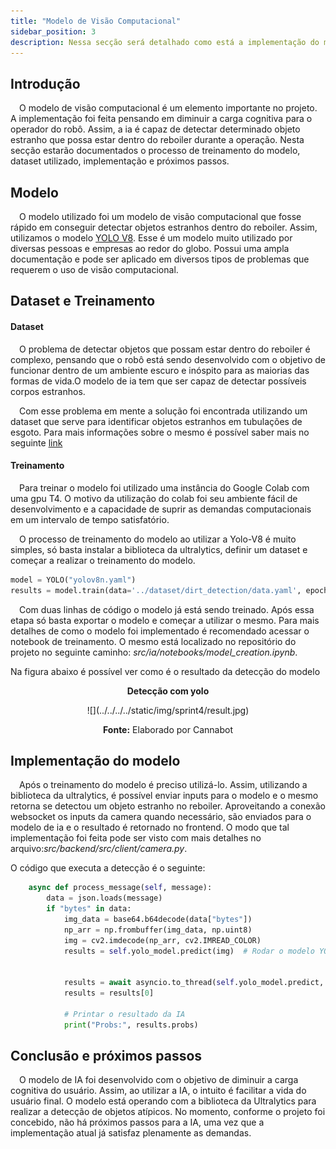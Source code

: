 ```yaml
---
title: "Modelo de Visão Computacional"
sidebar_position: 3
description: Nessa secção será detalhado como está a implementação do modelo de machine learning utilizando visão computacional.
---
```


## Introdução

&emsp;O modelo de visão computacional é um elemento importante no projeto. A implementação foi feita pensando em diminuir a carga cognitiva para o operador do robô. Assim, a ia é capaz de detectar determinado objeto estranho que possa estar dentro do reboiler durante a operação. Nesta secção estarão documentados o processo de treinamento do modelo, dataset utilizado, implementação e próximos passos.

## Modelo
&emsp;O modelo utilizado foi um modelo de visão computacional que fosse rápido em conseguir detectar objetos estranhos dentro do reboiler. Assim, utilizamos o modelo [YOLO V8](https://github.com/ultralytics/ultralytics). Esse é um modelo muito utilizado por diversas pessoas e empresas ao redor do globo. Possui uma ampla documentação e pode ser aplicado em diversos tipos de problemas que requerem o uso de visão computacional.

## Dataset e Treinamento

#### Dataset
&emsp;O problema de detectar objetos que possam estar dentro do reboiler é complexo, pensando que o robô está sendo desenvolvido com o objetivo de funcionar dentro de um ambiente escuro e inóspito para as maiorias das formas de vida.O modelo de ia tem que ser capaz de detectar possíveis corpos estranhos. 

&emsp;Com esse problema em mente a solução foi encontrada utilizando um dataset que serve para identificar objetos estranhos em tubulações de esgoto. Para mais informações sobre o mesmo é possível saber mais no seguinte [link](https://universe.roboflow.com/purdue-university-niruh/precision-ag-subterranean) 


#### Treinamento
&emsp;Para treinar o modelo foi utilizado uma instância do Google Colab com uma gpu T4. O motivo da utilização do colab foi seu ambiente fácil de desenvolvimento e a capacidade de suprir as demandas computacionais em um intervalo de tempo satisfatório. 

&emsp;O processo de treinamento do modelo ao utilizar a Yolo-V8 é muito simples, só basta instalar a biblioteca da ultralytics, definir um dataset e começar a realizar o treinamento do modelo. 

```python
model = YOLO("yolov8n.yaml")
results = model.train(data='../dataset/dirt_detection/data.yaml', epochs=100)
```

&emsp;Com duas linhas de código o modelo já está sendo treinado. Após essa etapa só basta exportar o modelo e começar a utilizar o mesmo. Para mais detalhes de como o modelo foi implementado é recomendado acessar o notebook de treinamento. O mesmo está localizado no repositório do projeto no seguinte caminho: *src/ia/notebooks/model_creation.ipynb*.

Na figura abaixo é possível ver como é o resultado da detecção do modelo

<p align="center"><b> Detecção com yolo</b></p>
<div align="center">
  ![](../../../../static/img/sprint4/result.jpg)
  <p><b>Fonte:</b> Elaborado por Cannabot</p>
</div>


## Implementação do modelo 

&emsp;Após o treinamento do modelo é preciso utilizá-lo. Assim, utilizando a biblioteca da ultralytics, é possível enviar inputs para o modelo e o mesmo retorna se detectou um objeto estranho no reboiler. Aproveitando a conexão websocket os inputs da camera quando necessário, são enviados para o modelo de ia e o resultado é retornado no frontend. 
O modo que tal implementação foi feita pode ser visto com mais detalhes no arquivo:*src/backend/src/client/camera.py*.

O código que executa a detecção é o seguinte: 

```python
    async def process_message(self, message):
        data = json.loads(message)
        if "bytes" in data:
            img_data = base64.b64decode(data["bytes"])
            np_arr = np.frombuffer(img_data, np.uint8)
            img = cv2.imdecode(np_arr, cv2.IMREAD_COLOR)
            results = self.yolo_model.predict(img)  # Rodar o modelo YOLO


            results = await asyncio.to_thread(self.yolo_model.predict, img)
            results = results[0]

            # Printar o resultado da IA
            print("Probs:", results.probs)
```

## Conclusão e próximos passos
&emsp;O modelo de IA foi desenvolvido com o objetivo de diminuir a carga cognitiva do usuário. Assim, ao utilizar a IA, o intuito é facilitar a vida do usuário final. O modelo está operando com a biblioteca da Ultralytics para realizar a detecção de objetos atípicos. No momento, conforme o projeto foi concebido, não há próximos passos para a IA, uma vez que a implementação atual já satisfaz plenamente as demandas.